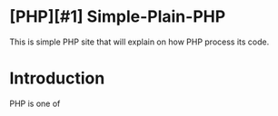 # [PHP][#1] Simple-Plain-PHP
This is simple PHP site that will explain on how PHP process its code.

# Introduction
PHP is one of
